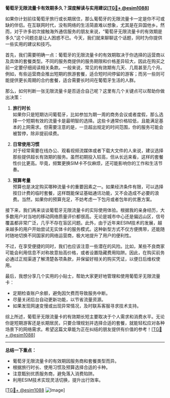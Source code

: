 **葡萄牙无限流量卡有效期多久？深度解读与实用建议[[TG💪+ @esim1088](https://t.me/s/esim1088)]**

如果你计划前往葡萄牙旅行或长期居住，那么葡萄牙的无限流量卡一定是你不可或缺的伴侣。在互联网时代，没有网络的生活简直难以想象，尤其是在异国他乡。然而，对于许多初次接触海外通信服务的朋友来说，“葡萄牙无限流量卡的有效期是多久”这个问题总是让人困惑不已。今天，我们就来聊聊这个话题，同时为你提供一些实用的建议和技巧。

首先，我们需要明确一点：葡萄牙的无限流量卡的有效期取决于你选择的运营商以及具体的套餐类型。不同的服务商提供的服务期限和价格差异较大，因此在购买之前一定要仔细阅读相关条款。一般来说，常见的有效期有几天、几周甚至几个月。例如，有些运营商会推出短期的旅游套餐，适合短时间停留的游客；而另一些则可能提供更长周期的合约套餐，适合需要长时间在葡萄牙生活的人群。

那么，如何判断一张无限流量卡是否适合自己呢？这里有几个关键点可以帮助你做出决策：

1. **旅行时长**  
如果你只是短期访问葡萄牙，比如参加为期一周的商务会议或者度假，那么选择一个短期有效的流量卡是最明智的选择。这些卡通常价格较低，且能满足基本的上网需求。但需要注意的是，一旦超出规定的时间范围，你的服务可能会被暂停，除非提前续费。

2. **日常使用习惯**  
对于经常需要在线办公、观看视频流媒体或者下载大文件的人来说，建议选择那些提供超长有效期的服务。虽然初期投入较高，但从长远来看，这样的套餐性价比更高。毕竟，频繁更换SIM卡不仅麻烦，还可能影响你的工作和生活节奏。

3. **预算考量**  
预算也是决定购买哪种流量卡的重要因素之一。如果经济条件有限，可以选择按日计费的临时套餐，这样既能保证基础通讯功能，又不会造成不必要的浪费。当然，如果你的预算充足，不妨考虑一下包月或者包年的优惠方案。

接下来，我们再来谈谈葡萄牙无限流量卡的实际使用体验。根据我的亲身经历，大多数用户对当地的移动网络质量评价都很高。无论是城市中心还是偏远山区，信号覆盖都非常广泛，几乎不存在盲区问题。此外，由于近年来ESIM技术的发展，越来越多的用户开始尝试无实体卡的服务模式。这种新型方式不仅方便携带，还能随时随地切换不同国家的网络运营商，极大地提升了用户的便利性。

不过，在享受便捷的同时，我们也应该注意一些潜在的风险。比如，某些不良商家可能会利用信息不对称故意抬高价格，或者设置隐藏费用陷阱。因此，在购买前务必通过正规渠道了解清楚各项条款，并保留好相关的购买凭证，以便日后维权使用。

最后，我想分享几个实用的小贴士，帮助大家更好地管理和使用葡萄牙无限流量卡：

- 定期检查账户余额，避免因欠费而导致服务中断。
- 尽量关闭后台自动更新功能，以节省流量资源。
- 如果发现网速变慢或出现异常情况，及时联系客服寻求技术支持。

综上所述，葡萄牙无限流量卡的有效期长短主要取决于个人需求和消费水平。无论你是短期游客还是长期居民，只要合理规划并选择合适的套餐，就能轻松应对各种场景下的网络需求。希望这篇文章能为正在纠结的朋友提供有价值的参考！[[TG💪+ @esim1088](https://t.me/s/esim1088)]

---

**总结一下重点：**  
- 葡萄牙无限流量卡的有效期因服务商和套餐类型而异。  
- 根据旅行时长、使用习惯及预算选择合适的卡种。  
- 注意甄别优质服务商，避免落入消费陷阱。  
- 利用ESIM技术实现灵活切换，提升出行效率。  

[[TG💪+ @esim1088](https://t.me/s/esim1088) ![Image](https://i.postimg.cc/4NQfJmqS/Snipaste-2025-05-13-00-14-12.png)]